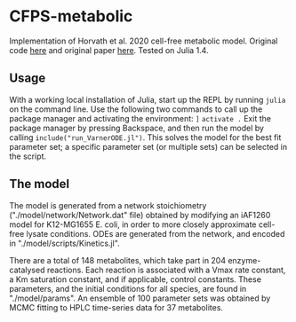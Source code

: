 # CFPS-metabolic
Implementation of Horvath et al. 2020 cell-free metabolic model. Original code [here](https://github.com/varnerlab/Kinetic-CFPS-Model-Publication-Code) and original paper [here](https://www.sciencedirect.com/science/article/pii/S2214030118300452). Tested on Julia 1.4.

## Usage
With a working local installation of Julia, start up the REPL by running `julia` on the command line. Use the following two commands to call up the package manager and activating the environment: `]` `activate .` Exit the package manager by pressing Backspace, and then run the model by calling `include("run_VarnerODE.jl")`. This solves the model for the best fit parameter set; a specific parameter set (or multiple sets) can be selected in the script. 

## The model
The model is generated from a network stoichiometry ("./model/network/Network.dat" file) obtained by modifying an iAF1260 model for K12-MG1655 E. coli, in order to more closely approximate cell-free lysate conditions. ODEs are generated from the network, and encoded in "./model/scripts/Kinetics.jl". 

There are a total of 148 metabolites, which take part in 204 enzyme-catalysed reactions. Each reaction is associated with a Vmax rate constant, a Km saturation constant, and if applicable, control constants. These parameters, and the initial conditions for all species, are found in "./model/params". An ensemble of 100 parameter sets was obtained by MCMC fitting to HPLC time-series data for 37 metabolites. 



